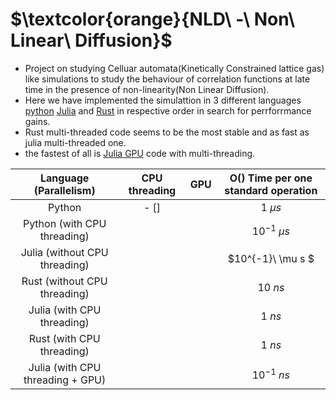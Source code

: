# $\textcolor{orange}{NLD\ -\ Non\ Linear\ Diffusion}$ 
- Project on studying Celluar automata(Kinetically Constrained lattice gas) like simulations to study the behaviour of correlation functions at late time in the presence of non-linearity(Non Linear Diffusion).
- Here we have implemented the simulattion in 3 different languages [python](./old) [Julia](./Julia) and [Rust](./nld_rust) in respective order in search for perrforrmance gains.
- Rust multi-threaded code seems to be the most stable and as fast as julia multi-threaded one.
- the fastest of all is [Julia GPU](./Gpu) code with multi-threading.

| Language (Parallelism) | CPU threading | GPU | O() Time per one standard operation |
| :---: | :---: | :---: | :---: |
| Python | - [] |  |$1\ \mu s$ |
| Python (with CPU threading) |  |  | $10^{-1}\ \mu s$ |
| Julia (without CPU threading) |  |  | $10^{-1}\ \mu s $ |
| Rust (without CPU threading) |  |  | $10\ ns$ |
| Julia (with CPU threading) |  |  | $1\ ns$ |
| Rust (with CPU threading) |  |  | $1\ ns$ |
| Julia (with CPU threading + GPU) |  |  | $10^{-1}\ ns$ |

